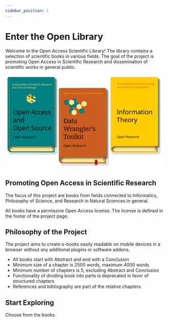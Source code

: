 ```yaml
---
sidebar_position: 1
---
```


# Enter the Open Library

Welcome to the Open Access Scientific Library! The library contains a selection of scientific books in various fields. The goal of the project is promoting Open Access in Scientific Research and dissemination of scientific works in general public.

![image](./books.svg)
## Promoting Open Access in Scientific Research

The focus of this project are books from fields connected to Informatics, Philosophy of Science, and Research in Natural Sciences in general.

All books have a permissive Open Access license. The license is defined in the footer of the project page.

## Philosophy of the Project
The project aims to create e-books easily readable on mobile devices in a browser without any additional plugins or software addons.

- All books start with Abstract and end with a Conclusion
- Minimum size of a chapter is 2500 words, maximum 4000 words
- Minimum number of chapters is 5, excluding Abstract and Conclusion
- Functionality of dividing book into parts is deprecated in favor of structured chapters
- References and bibliography are part of the relative chapters

## Start Exploring

Choose from the books.
